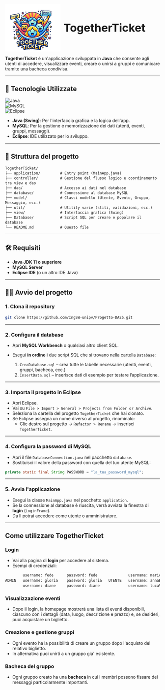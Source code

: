 <div style="display: flex; align-items: center;">
  <img src="images/logo.png" width="180" style="margin-right: 10px;">
  <h1 style="font-size: 36px; font-weight: bold; margin: 0;">TogetherTicket</h1>
</div>

**TogetherTicket** è un'applicazione sviluppata in **Java** che consente agli utenti di accedere, visualizzare eventi, creare o unirsi a gruppi e comunicare tramite una bacheca condivisa.

---

## 🚀 Tecnologie Utilizzate

![Java](https://img.shields.io/badge/Java-Swing-007396?style=for-the-badge&logo=java&logoColor=white)  
![MySQL](https://img.shields.io/badge/Database-MySQL-4479A1?style=for-the-badge&logo=mysql&logoColor=white)  
![Eclipse](https://img.shields.io/badge/IDE-Eclipse-2C2255?style=for-the-badge&logo=eclipseide&logoColor=white)  

- **Java (Swing)**: Per l'interfaccia grafica e la logica dell'app.
- **MySQL**: Per la gestione e memorizzazione dei dati (utenti, eventi, gruppi, messaggi).
- **Eclipse**: IDE utilizzato per lo sviluppo.

---

## 📂 Struttura del progetto

```
TogetherTicket/
├── application/         # Entry point (MainApp.java)
├── controller/          # Gestione del flusso logico e coordinamento tra view e dao
├── dao/                 # Accesso ai dati nel database
├── database/            # Connessione al database MySQL
├── model/               # Classi modello (Utente, Evento, Gruppo, Messaggio, ecc.)
├── util/                # Utility varie (stili, validazioni, ecc.)
├── view/                # Interfaccia grafica (Swing)
├── Database/            # Script SQL per creare e popolare il database
└── README.md            # Questo file
```

---

## 🛠️ Requisiti

- **Java JDK 11 o superiore**
- **MySQL Server**
- **Eclipse IDE** (o un altro IDE Java)

---

## 🧑‍💻 Avvio del progetto

### 1. Clona il repository

```bash
git clone https://github.com/IngSW-unipv/Progetto-DA25.git
```

---

### 2. Configura il database

- Apri **MySQL Workbench** o qualsiasi altro client SQL.
- Esegui **in ordine** i due script SQL che si trovano nella cartella `Database`:

  1) `CreaDatabase.sql` – crea tutte le tabelle necessarie (utenti, eventi, gruppi, bacheca, ecc.)
  2) `InsertData.sql` – inserisce dati di esempio per testare l’applicazione.

---

### 3. Importa il progetto in Eclipse

- Apri Eclipse.
- Vai su `File > Import > General > Projects from Folder or Archive`.
- Seleziona la cartella del progetto `TogetherTicket` che hai clonato.
- Se Eclipse assegna un nome diverso al progetto, rinominalo:
  - Clic destro sul progetto → `Refactor > Rename` → inserisci `TogetherTicket`.

---

### 4. Configura la password di MySQL

- Apri il file `DatabaseConnection.java` nel pacchetto `database`.
- Sostituisci il valore della password con quella del tuo utente MySQL:

```java
private static final String PASSWORD = "la_tua_password_mysql";
```

---

### 5. Avvia l'applicazione

- Esegui la classe `MainApp.java` nel pacchetto `application`.
- Se la connessione al database è riuscita, verrà avviata la finestra di **login** (`LoginFrame`).
- Da lì potrai accedere come utente o amministratore.

---

## Come utilizzare TogetherTicket

### Login

- Vai alla pagina di **login** per accedere al sistema.
- Esempi di credenziali:
```bash
        username: fede      password: fede              username: marioRossi    password: password123
ADMIN   username: gloria    password: gloria   UTENTE   username: annaBianchi   password: securepass
        username: diane     password: diane             username: lucaVerdi     password: mypassword
```

### Visualizzazione eventi

- Dopo il login, la homepage mostrerà una lista di eventi disponibili, ciascuno con i dettagli (data, luogo, descrizione e prezzo) e, se desideri, puoi acquistare un biglietto.

### Creazione e gestione gruppi

- Ogni evento ha la possibilità di creare un gruppo dopo l'acquisto del relativo biglietto.
- In alternativa puoi unirti a un gruppo gia' esistente.

### Bacheca del gruppo

- Ogni gruppo creato ha una **bacheca** in cui i membri possono fissare dei messaggi particolarmente importanti.

